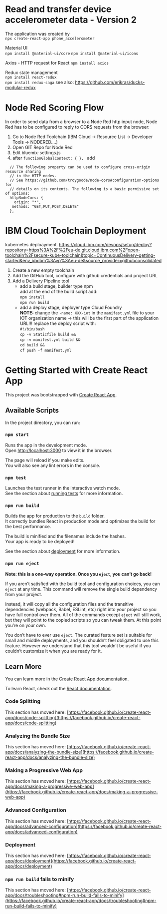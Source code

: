 # Read and transfer device accelerometer data - Version 2

The application was created by  
`npx create-react-app phone_accelerometer`

Material UI  
`npm install @material-ui/core`
`npm install @material-ui/icons` 

Axios - HTTP request for React 
`npm install axios`

Redux state management  
`npm install react-redux`  
`npm install redux-saga` 
see also: https://github.com/erikras/ducks-modular-redux

# Node Red Scoring Flow
In order to send data from a browser to a Node Red http input node, Node Red has to be configured to reply to CORS requests from the browser:

1. Go to Node Red Toolchain (IBM Cloud -> Resource List -> Developer Tools -> NODERED....)
2. Open GIT Repo for Node Red
3. Edit bluemix-settings.js
4. after `functionGlobalContext: { }, ` add  
  ```
    // The following property can be used to configure cross-origin resource sharing
    // in the HTTP nodes.
    // See https://github.com/troygoode/node-cors#configuration-options for
    // details on its contents. The following is a basic permissive set of options:
    httpNodeCors: {
      origin: "*",
     methods: "GET,PUT,POST,DELETE"
    },
  ```

# IBM Cloud Toolchain Deployment

kubernetes deploayment. https://cloud.ibm.com/devops/setup/deploy?repository=https%3A%2F%2Feu-de.git.cloud.ibm.com%2Fopen-toolchain%2Fsecure-kube-toolchain&topic=ContinuousDelivery-getting-started&env_id=ibm%3Ayp%3Aeu-de&source_provider=githubconsolidated

1) Create a new empty toolchain
2) Add the GitHub tool, configure with github credentials and project URL
3) Add a Delivery Pipeline tool
    - add a build stage, builder type npm  
    add at the end of the build script add:  
    `npm install`  
    `npm run build`  
    - add a deploy stage, deployer type Cloud Foundry  
    **NOTE:** change the `-name: XXX-iot` in the `manifest.yml` file to your IOT organization name -> this will be the first part of the application URL!!!
    replace the deploy script with:  
    `#!/bin/bash`  
    `cp -v Staticfile build &&`  
    `cp -v manifest.yml build &&`  
    `cd build &&`  
    `cf push -f manifest.yml`  



# Getting Started with Create React App

This project was bootstrapped with [Create React App](https://github.com/facebook/create-react-app).

## Available Scripts

In the project directory, you can run:

### `npm start`

Runs the app in the development mode.\
Open [http://localhost:3000](http://localhost:3000) to view it in the browser.

The page will reload if you make edits.\
You will also see any lint errors in the console.

### `npm test`

Launches the test runner in the interactive watch mode.\
See the section about [running tests](https://facebook.github.io/create-react-app/docs/running-tests) for more information.

### `npm run build`

Builds the app for production to the `build` folder.\
It correctly bundles React in production mode and optimizes the build for the best performance.

The build is minified and the filenames include the hashes.\
Your app is ready to be deployed!

See the section about [deployment](https://facebook.github.io/create-react-app/docs/deployment) for more information.

### `npm run eject`

**Note: this is a one-way operation. Once you `eject`, you can’t go back!**

If you aren’t satisfied with the build tool and configuration choices, you can `eject` at any time. This command will remove the single build dependency from your project.

Instead, it will copy all the configuration files and the transitive dependencies (webpack, Babel, ESLint, etc) right into your project so you have full control over them. All of the commands except `eject` will still work, but they will point to the copied scripts so you can tweak them. At this point you’re on your own.

You don’t have to ever use `eject`. The curated feature set is suitable for small and middle deployments, and you shouldn’t feel obligated to use this feature. However we understand that this tool wouldn’t be useful if you couldn’t customize it when you are ready for it.

## Learn More

You can learn more in the [Create React App documentation](https://facebook.github.io/create-react-app/docs/getting-started).

To learn React, check out the [React documentation](https://reactjs.org/).

### Code Splitting

This section has moved here: [https://facebook.github.io/create-react-app/docs/code-splitting](https://facebook.github.io/create-react-app/docs/code-splitting)

### Analyzing the Bundle Size

This section has moved here: [https://facebook.github.io/create-react-app/docs/analyzing-the-bundle-size](https://facebook.github.io/create-react-app/docs/analyzing-the-bundle-size)

### Making a Progressive Web App

This section has moved here: [https://facebook.github.io/create-react-app/docs/making-a-progressive-web-app](https://facebook.github.io/create-react-app/docs/making-a-progressive-web-app)

### Advanced Configuration

This section has moved here: [https://facebook.github.io/create-react-app/docs/advanced-configuration](https://facebook.github.io/create-react-app/docs/advanced-configuration)

### Deployment

This section has moved here: [https://facebook.github.io/create-react-app/docs/deployment](https://facebook.github.io/create-react-app/docs/deployment)

### `npm run build` fails to minify

This section has moved here: [https://facebook.github.io/create-react-app/docs/troubleshooting#npm-run-build-fails-to-minify](https://facebook.github.io/create-react-app/docs/troubleshooting#npm-run-build-fails-to-minify)
